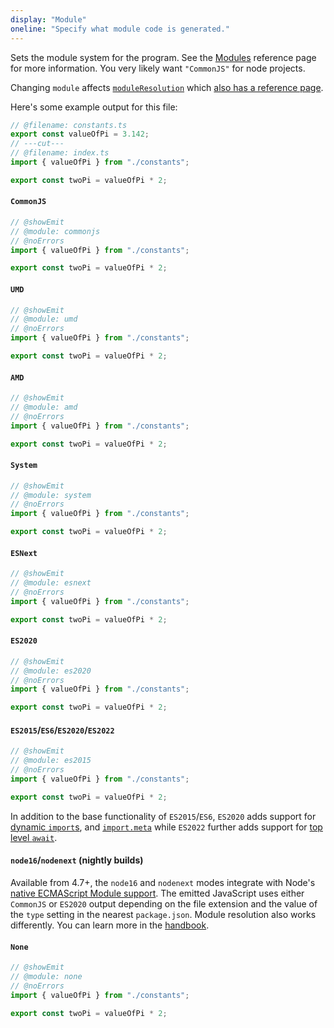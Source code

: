 ```yaml
---
display: "Module"
oneline: "Specify what module code is generated."
---
```


Sets the module system for the program. See the <a href='/docs/handbook/modules.html'>Modules</a> reference page for more information. You very likely want `"CommonJS"` for node projects.

Changing `module` affects [`moduleResolution`](#moduleResolution) which [also has a reference page](/docs/handbook/module-resolution.html).

Here's some example output for this file:

```ts twoslash
// @filename: constants.ts
export const valueOfPi = 3.142;
// ---cut---
// @filename: index.ts
import { valueOfPi } from "./constants";

export const twoPi = valueOfPi * 2;
```

#### `CommonJS`

```ts twoslash
// @showEmit
// @module: commonjs
// @noErrors
import { valueOfPi } from "./constants";

export const twoPi = valueOfPi * 2;
```

#### `UMD`

```ts twoslash
// @showEmit
// @module: umd
// @noErrors
import { valueOfPi } from "./constants";

export const twoPi = valueOfPi * 2;
```

#### `AMD`

```ts twoslash
// @showEmit
// @module: amd
// @noErrors
import { valueOfPi } from "./constants";

export const twoPi = valueOfPi * 2;
```

#### `System`

```ts twoslash
// @showEmit
// @module: system
// @noErrors
import { valueOfPi } from "./constants";

export const twoPi = valueOfPi * 2;
```

#### `ESNext`

```ts twoslash
// @showEmit
// @module: esnext
// @noErrors
import { valueOfPi } from "./constants";

export const twoPi = valueOfPi * 2;
```

#### `ES2020`

```ts twoslash
// @showEmit
// @module: es2020
// @noErrors
import { valueOfPi } from "./constants";

export const twoPi = valueOfPi * 2;
```

#### `ES2015`/`ES6`/`ES2020`/`ES2022`

```ts twoslash
// @showEmit
// @module: es2015
// @noErrors
import { valueOfPi } from "./constants";

export const twoPi = valueOfPi * 2;
```

In addition to the base functionality of `ES2015`/`ES6`, `ES2020` adds support for [dynamic `import`s](https://developer.mozilla.org/en-US/docs/Web/JavaScript/Reference/Operators/import), and [`import.meta`](https://developer.mozilla.org/en-US/docs/Web/JavaScript/Reference/Operators/import.meta) while `ES2022` further adds support for [top level `await`](https://developer.mozilla.org/en-US/docs/Web/JavaScript/Reference/Operators/await#top_level_await).

#### `node16`/`nodenext` (nightly builds)

Available from 4.7+, the `node16` and `nodenext` modes integrate with Node's [native ECMAScript Module support](https://nodejs.org/api/esm.html). The emitted JavaScript uses either `CommonJS` or `ES2020` output depending on the file extension and the value of the `type` setting in the nearest `package.json`. Module resolution also works differently. You can learn more in the [handbook](https://www.typescriptlang.org/docs/handbook/esm-node.html).

#### `None`

```ts twoslash
// @showEmit
// @module: none
// @noErrors
import { valueOfPi } from "./constants";

export const twoPi = valueOfPi * 2;
```
